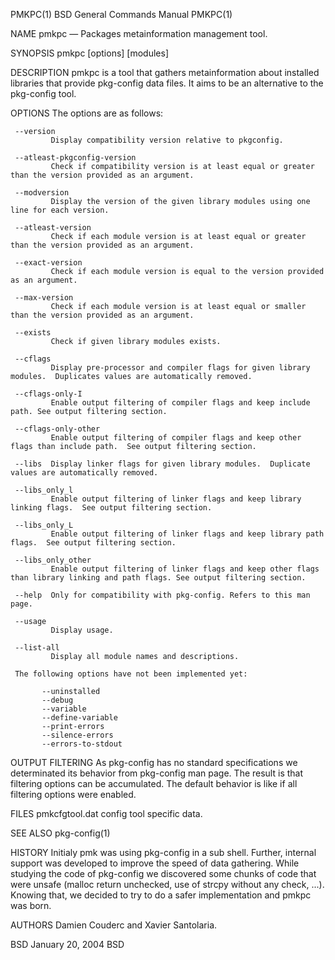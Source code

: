 PMKPC(1)                                                    BSD General Commands Manual                                                   PMKPC(1)

NAME
     pmkpc — Packages metainformation management tool.

SYNOPSIS
     pmkpc [options] [modules]

DESCRIPTION
     pmkpc is a tool that gathers metainformation about installed libraries that provide pkg-config data files.  It aims to be an alternative to
     the pkg-config tool.

OPTIONS
     The options are as follows:

     --version
             Display compatibility version relative to pkgconfig.

     --atleast-pkgconfig-version
             Check if compatibility version is at least equal or greater than the version provided as an argument.

     --modversion
             Display the version of the given library modules using one line for each version.

     --atleast-version
             Check if each module version is at least equal or greater than the version provided as an argument.

     --exact-version
             Check if each module version is equal to the version provided as an argument.

     --max-version
             Check if each module version is at least equal or smaller than the version provided as an argument.

     --exists
             Check if given library modules exists.

     --cflags
             Display pre-processor and compiler flags for given library modules.  Duplicates values are automatically removed.

     --cflags-only-I
             Enable output filtering of compiler flags and keep include path. See output filtering section.

     --cflags-only-other
             Enable output filtering of compiler flags and keep other flags than include path.  See output filtering section.

     --libs  Display linker flags for given library modules.  Duplicate values are automatically removed.

     --libs_only_l
             Enable output filtering of linker flags and keep library linking flags.  See output filtering section.

     --libs_only_L
             Enable output filtering of linker flags and keep library path flags.  See output filtering section.

     --libs_only_other
             Enable output filtering of linker flags and keep other flags than library linking and path flags. See output filtering section.

     --help  Only for compatibility with pkg-config. Refers to this man page.

     --usage
             Display usage.

     --list-all
             Display all module names and descriptions.

     The following options have not been implemented yet:

           --uninstalled
           --debug
           --variable
           --define-variable
           --print-errors
           --silence-errors
           --errors-to-stdout

OUTPUT FILTERING
     As pkg-config has no standard specifications we determinated its behavior from pkg-config man page.  The result is that filtering options can
     be accumulated.  The default behavior is like if all filtering options were enabled.

FILES
     pmkcfgtool.dat  config tool specific data.

SEE ALSO
     pkg-config(1)

HISTORY
     Initialy pmk was using pkg-config in a sub shell.  Further, internal support was developed to improve the speed of data gathering.  While
     studying the code of pkg-config we discovered some chunks of code that were unsafe (malloc return unchecked, use of strcpy without any check,
     ...).  Knowing that, we decided to try to do a safer implementation and pmkpc was born.

AUTHORS
     Damien Couderc and Xavier Santolaria.

BSD                                                              January 20, 2004                                                              BSD
